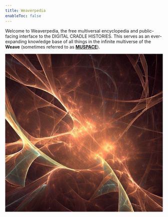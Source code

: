 ```yaml
---
title: Weaverpedia
enableToc: false
---
```


Welcome to Weaverpedia, the free multiversal encyclopedia and public-facing interface to the DIGITAL CRADLE HISTORIES. This serves as an ever-expanding knowledge base of all things in the infinite multiverse of the **Weave** (sometimes referred to as [**MUSPACE**](fragments/MUSPACE.md)).

![The Weave](wiki/images/weave-1.png)